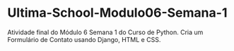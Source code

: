 # Ultima-School-Modulo06-Semana-1
 Atividade final do Módulo 6 Semana 1 do Curso de Python. Cria um Formulário de Contato usando Django, HTML e CSS.

